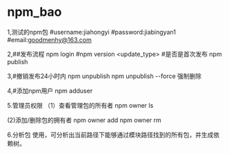 # npm_bao
1,测试的npm包
#username:jiahongyi
#password:jiabingyan1
#email:goodmenhy@163.com

2,##发布流程
npm login
#npm version <update_type> #是否是首次发布
npm publish

3,#撤销发布24小时内
npm unpublish
npm unpublish --force 强制删除

4,#添加npm用户
npm adduser

5.管理员权限
（1）查看管理包的所有者
npm owner ls <package name>

(2)添加/删除包的拥有者
npm owner add <user> <package name>
npm owner rm <user> <package name>

6.分析包
使用<npm ls>，可分析出当前路径下能够通过模块路径找到的所有包，并生成依赖树。
